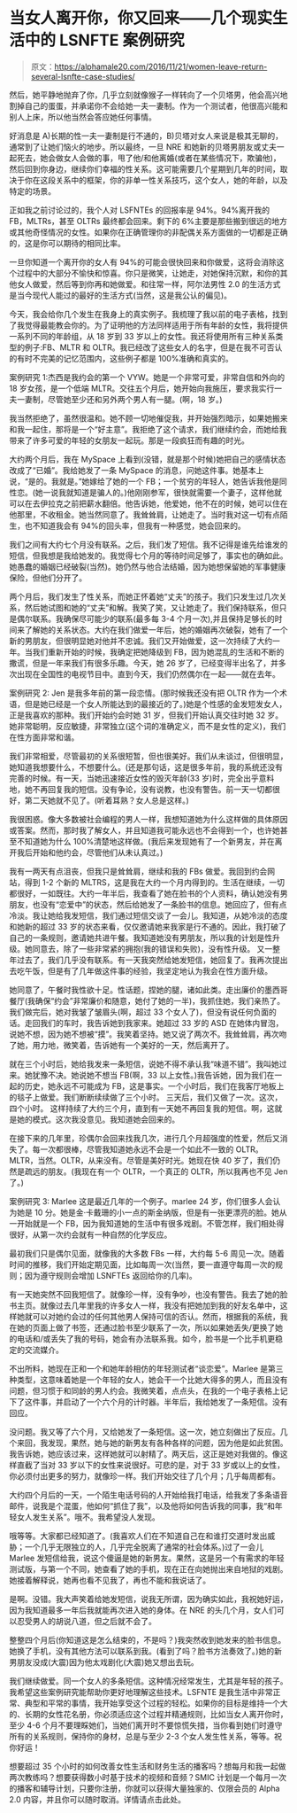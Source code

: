 # 当女人离开你，你又回来——几个现实生活中的 LSNFTE 案例研究

> 原文：<https://alphamale20.com/2016/11/21/women-leave-return-several-lsnfte-case-studies/>

然后，她平静地抛弃了你，几乎立刻就像猴子一样转向了一个贝塔男，他会高兴地割掉自己的蛋蛋，并承诺你不会给她一夫一妻制。作为一个测试者，他很高兴能和别人上床，所以他当然会答应她任何事情。

好消息是 A)长期的性一夫一妻制是行不通的，B)贝塔对女人来说是极其无聊的，通常到了让她们恼火的地步。所以最终，一旦 NRE 和她新的贝塔男朋友或丈夫一起死去，她会做女人会做的事，甩了他/和他离婚(或者在某些情况下，欺骗他)，然后回到你身边，继续你们幸福的性关系。这可能需要几个星期到几年的时间，取决于你在这段关系中的框架，你的非单一性关系技巧，这个女人，她的年龄，以及特定的场景。

正如我之前讨论过的，我个人对 LSFNTEs 的回报率是 94%。94%离开我的 FB，MLTRs，甚至 OLTRs 最终都会回来。剩下的 6%主要是那些搬到很远的地方或其他奇怪情况的女性。如果你在正确管理你的非配偶关系方面做的一切都是正确的，这是你可以期待的相同比率。

一旦你知道一个离开你的女人有 94%的可能会很快回来和你做爱，这将会消除这个过程中的大部分不愉快和惊喜。你只是微笑，让她走，对她保持沉默，和你的其他女人做爱，然后等到你再和她做爱。和往常一样，阿尔法男性 2.0 的生活方式是当今现代人能过的最好的生活方式(当然，这是我公认的偏见)。

今天，我会给你几个发生在我身上的真实例子。我梳理了我以前的电子表格，找到了我觉得最能教会你的。为了证明他的方法同样适用于所有年龄的女性，我将提供一系列不同的年龄组，从 18 岁到 33 岁以上的女性。我还将使用所有三种关系类型的例子:FB、MLTR 和 OLTR。我已经改了这些女人的名字，但是在我不可否认的有时不完美的记忆范围内，这些例子都是 100%准确和真实的。

案例研究 1:杰西是我约会的第一个 VYW。她是一个非常可爱，非常自信和外向的 18 岁女孩，是一个低端 MLTR。交往五个月后，她开始向我施压，要求我实行一夫一妻制，尽管她至少还和另外两个男人有一腿。(啊，18 岁。)

我当然拒绝了，虽然很温和。她不顾一切地催促我，并开始强烈暗示，如果她搬来和我一起住，那将是一个“好主意”。我拒绝了这个请求，我们继续约会，而她给我带来了许多可爱的年轻的女朋友一起玩。那是一段疯狂而有趣的时光。

大约两个月后，我在 MySpace 上看到(没错，就是那个时候)她把自己的感情状态改成了“已婚”。我给她发了一条 MySpace 的消息，问她这件事。她基本上说，“是的。我就是。”她嫁给了她的一个 FB；一个贫穷的年轻人，她告诉我他是同性恋。(她一说我就知道是骗人的。)他刚刚参军，很快就需要一个妻子，这样他就可以在去伊拉克之前把薪水翻倍。他告诉她，他爱她，他不在的时候，她可以住在他那里，不收租金。她当然同意了。我耸耸肩，让她走了。当时我对这一切有点陌生，也不知道我会有 94%的回头率，但我有一种感觉，她会回来的。

我们之间有大约七个月没有联系。之后，我们发了短信。我不记得是谁先给谁发的短信，但我想是我给她发的。我觉得七个月的等待时间足够了，事实也的确如此。她愚蠢的婚姻已经破裂(当然)。她仍然与他合法结婚，因为她想保留她的军事健康保险，但他们分开了。

两个月后，我们发生了性关系，而她正怀着她“丈夫”的孩子。我们只发生过几次关系，然后她试图和她的“丈夫”和解。我笑了笑，又让她走了。我们保持联系，但只是偶尔联系。我确保尽可能少的联系(最多每 3-4 个月一次),并且保持足够长的时间来了解她的关系状态。大约在我们做爱一年后，她的婚姻再次破裂，她有了一个新的男朋友，但很明显她对他并不忠诚。我们又开始做爱，这一次持续了大约一年。当我们重新开始的时候，我确定把她降级到 FB，因为她混乱的生活和不断的撒谎，但是一年来我们有很多乐趣。今天，她 26 岁了，已经变得半出名了，并多次出现在全国性的电视节目中。直到今天，我们仍然偶尔在一起——就在去年。

案例研究 2: Jen 是我多年前的第一段恋情。(那时候我还没有把 OLTR 作为一个术语，但是她已经是一个女人所能达到的最接近的了。)她是个性感的金发短发女人，正是我喜欢的那种。我们开始约会时她 31 岁，但我们开始认真交往时她 32 岁。她非常聪明，反应敏捷，非常独立(这个词的准确定义，而不是女性的定义)，我们在性方面非常和谐。

我们非常相爱，尽管最初的关系很短暂，但也很美好。我们从未谈过，但很明显，她知道我想要什么，不想要什么。(还是那句话，这是很多年前，我的系统还没有完善的时候。有一天，当她迅速接近女性的毁灭年龄(33 岁)时，完全出乎意料地，她不再回复我的短信。没有争论，没有说教，也没有警告。前一天一切都很好，第二天她就不见了。(听着耳熟？女人总是这样。)

我很困惑。像大多数被社会编程的男人一样，我想知道她为什么这样做的具体原因或答案。然而，那时我了解女人，并且知道我可能永远也不会得到一个，也许她甚至不知道她为什么 100%清楚地这样做。(我后来发现她有了一个新男友，并在离开我后开始和他约会，尽管他们从未认真过。)

我有一两天有点沮丧，但我只是耸耸肩，继续和我的 FBs 做爱。我回到约会网站，得到 1-2 个新的 MLTRS，这是我在大约一个月内得到的。生活在继续，一切都很好，一如既往。大约一年半后，我查看了她在脸书的个人资料，确认她没有男朋友，也没有“恋爱中”的状态，然后给她发了一条脸书的信息。她回应了，但有点冷淡。我让她给我发短信，我们通过短信交谈了一会儿。我知道，从她冷淡的态度和她新的超过 33 岁的状态来看，仅仅邀请她来我家是行不通的。因此，我打破了自己的一条规则，邀请她共进午餐。我知道她没有男朋友，所以我的计划是性升级。她同意去，除了一些非常紧的拥抱(我的错误和失败)，没有性升级。 又一整年过去了，我们几乎没有联系。有一天我突然给她发短信，她回复了。我再次提出去吃午饭，但是有了几年做这件事的经验，我坚定地认为我会在性方面升级。

她同意了，午餐时我性欲十足。性话题，捏她的腿，诸如此类。走出廉价的墨西哥餐厅(我确保“约会”非常廉价和随意，她付了她的一半)，我抓住她，我们亲热了。我们做完后，她对我皱了皱眉头(啊，超过 33 个女人了)，但没有说任何负面的话。走回我们的车时，我告诉她到我家来。她超过 33 岁的 ASD 在她体内冒泡，说她不想，因为她不想被“摸”。我笑着坚持。她又说了两次不。我耸耸肩，再次吻了她，用力地，微笑着，告诉她有一个美好的一天，然后离开了。

就在三个小时后，她给我发来一条短信，说她不得不承认我“味道不错”。我叫她过来。她犹豫不决。她说她不想当 FB(啊，33 以上女性。)我告诉她，因为我们在一起的历史，她永远不可能成为 FB，这是事实。一个小时后，我们在我客厅地板上的毯子上做爱。我们断断续续做了三个小时。
三天后，我们又做了一次。这次，四个小时。
这样持续了大约三个月，直到有一天她不再回复我的短信。啊，这就是她的模式。这次我没意见。我知道她会回来的。

在接下来的几年里，珍偶尔会回来找我几次，进行几个月超强度的性爱，然后又消失了。每一次都很棒，尽管我知道她永远不会是一个如此不一致的 OLTR。MLTR，当然。OLTR，从来没有。尽管是美好时光。她现在快 40 岁了，我们仍然是疏远的朋友。(我现在有一个 OLTR，一个真正的 OLTR，所以我再也不见 Jen 了。)

案例研究 3: Marlee
这是最近几年的一个例子。marlee 24 岁，你们很多人会认为她是 10 分。她是金·卡戴珊的小一点的斯金纳版，但是有一张更漂亮的脸。她从一开始就是一个 FB，因为我知道她的生活中有很多戏剧。不管怎样，我们相处得很好，从第一次约会就有一种自然的化学反应。

最初我们只是偶尔见面，就像我的大多数 FBs 一样，大约每 5-6 周见一次。随着时间的推移，我们开始定期见面，比如每周一次(当然，要一直遵守每周一次的规则；因为遵守规则会增加 LSNFTEs 返回给你的几率)。

有一天她突然不回我短信了。就像珍一样，没有争吵，也没有警告。我去了她的脸书主页。就像过去几年里我的许多女人一样，我没有把她加到我的好友名单中，这样她就可以对她约会过的任何其他男人保持可信的否认。然而，根据我的系统，我在她的页面上做了书签，还通过脸书至少联系了一次，所以如果她丢失/更换了她的电话和/或丢失了我的号码，她会有办法联系我。如今，脸书是一个比手机更稳定的交流媒介。

不出所料，她现在正和一个和她年龄相仿的年轻测试者“谈恋爱”。Marlee 是第三种类型，这意味着她是一个年轻的女人，她会干一个比她大得多的男人，而且没有问题，但习惯于和同龄的男人约会。我微笑着，点点头，在我的一个电子表格上记下了这件事，并启动了一个六个月的计时器。半年后，我给她发了一条短信。没有回应。

没问题。我又等了六个月，又给她发了一条短信。这一次，她立刻做出了反应。几个来回，我发现，果然，她与她的新男友有各种各样的问题，因为他是如此贫困。我告诉她，她应该过来，这样她就可以射精了。两天后，这正是她对我做的。像这样直截了当对 33 岁以下的女性来说很好。可悲的是，对于 33 岁或以上的女性，你必须付出更多的努力，就像珍一样。我们开始交往了几个月；几乎每周都有。

大约四个月后的一天，一个陌生电话号码的人开始给我打电话，给我发了多条语音邮件，说我是个混蛋，他如何“抓住了我”，以及他将如何告诉我的同事，我“和年轻女人发生关系”。哦不。我希望没人发现。

哦等等。大家都已经知道了。(我喜欢人们在不知道自己在和谁打交道时发出威胁；一个几乎无限独立的人，几乎完全脱离了通常的社会体系。)过了一会儿 Marlee 发短信给我，说这个傻逼是她的新男友。果然，这是另一个有需求的年轻测试版，与第一个不同，她查看了她的手机，现在正在向她抛出来自地狱的戏剧。她接着解释说，她再也看不见我了，再也不能和我说话了。

是啊。没错。我大声笑着给她发短信，说我无所谓，因为确实如此，我祝她好运，因为我知道最多一年后我就能再次进入她的身体。在 NRE 的头几个月，女人们可以忍受男人的胡说八道，但之后就不会了。

整整四个月后(你知道这是怎么结束的，不是吗？)我突然收到她发来的脸书信息。她换了手机，没有其他方法可以联系到我。(看到了吗？脸书方法奏效了。)她的新男朋友没成(大震)因为他太戏剧化(大震)她又想出去玩。

我们继续做爱。同一个女人的多条短信。这种情况经常发生，尤其是年轻的孩子。我希望这些案例研究能帮助你更好地理解这些技术。LSFNTE 是我生活中非常正常、典型和平常的事情，我开始享受这个过程的轻松。如果你的目标是维持一个大的、长期的女性花名册，你必须适应这个过程并精通规则，比如当女人离开你时，至少 4-6 个月不要理睬她们，当她们离开时不要惊慌失措，当你看到她们时遵守所有的关系规则，保持你的身材，总是与至少 2-3 个女人发生性关系，等等。祝你好运！

想要超过 35 个小时的如何改善女性生活和财务生活的播客吗？想每月和我一起做两次教练吗？想要获得数小时基于技术的视频和音频？SMIC 计划是一个每月一次的播客和辅导计划，只要你注册，你就可以获得大量独家的、仅限会员的 Alpha 2.0 内容，并且你可以随时取消。详情请点击此处。